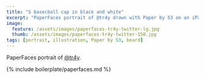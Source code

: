 ```yaml
---
title: "S basecball cap in black and white"
excerpt: "PaperFaces portrait of @tr4y drawn with Paper by 53 on an iPad."
image: 
  feature: /assets/images/paperfaces-tr4y-twitter-lg.jpg
  thumb: /assets/images/paperfaces-tr4y-twitter-150.jpg
tags: [portrait, illustration, Paper by 53, beard]
---
```


PaperFaces portrait of [@tr4y](http://twitter.com/tr4y).

{% include boilerplate/paperfaces.md %}